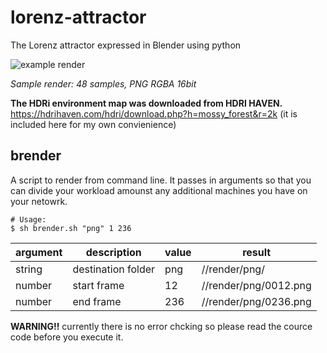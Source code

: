 # lorenz-attractor

The Lorenz attractor expressed in Blender using python

![example render](./images/sample-01-rgba-16bit-48samples.png)

_Sample render: 48 samples, PNG RGBA 16bit_

**The HDRi environment map was downloaded from HDRI HAVEN.**
https://hdrihaven.com/hdri/download.php?h=mossy_forest&r=2k
(it is included here for my own convienience)

## brender

A script to render from command line. It passes in arguments so that you can divide your workload amounst any additional machines you have on your netowrk.

	# Usage:
	$ sh brender.sh "png" 1 236

| argument | description | value | result |
|-|-|-|-|
| string | destination folder | png | //render/png/
| number | start frame | 12 | //render/png/0012.png
| number | end frame | 236 | //render/png/0236.png

**WARNING!!** currently there is no error chcking so please read the cource code before you execute it.

